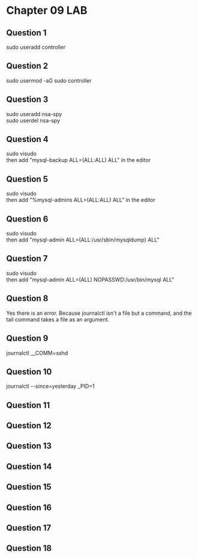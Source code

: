 # Chapter 09 LAB

## Question 1

sudo useradd controller

## Question 2 

sudo usermod -aG sudo controller

## Question 3

sudo useradd nsa-spy  
sudo userdel nsa-spy

## Question 4

sudo visudo  
then add "mysql-backup ALL=(ALL:ALL) ALL" in the editor

## Question 5

sudo visudo  
then add "%mysql-admins ALL=(ALL:ALL) ALL" in the editor

## Question 6

sudo visudo  
then add "mysql-admin ALL=(ALL:/usr/sbin/mysqldump) ALL"

## Question 7

sudo visudo  
then add "mysql-admin ALL=(ALL) NOPASSWD:/usr/bin/mysql ALL"

## Question 8

Yes there is an error. Because journalctl isn't a file but a command, and the tail command takes a file as an argument.  


## Question 9

journalctl \__COMM=sshd

## Question 10

journalctl --since=yesterday _PID=1

## Question 11

## Question 12

## Question 13

## Question 14

## Question 15

## Question 16

## Question 17

## Question 18
 


